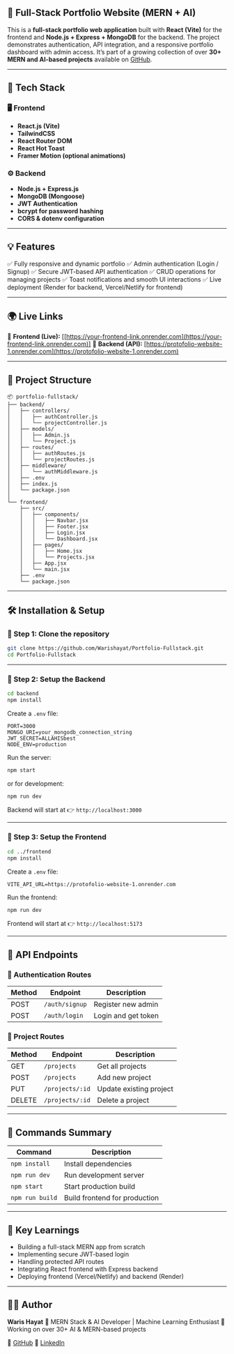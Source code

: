 ## 🧩 **Full-Stack Portfolio Website (MERN + AI)**

This is a **full-stack portfolio web application** built with **React (Vite)** for the frontend and **Node.js + Express + MongoDB** for the backend.
The project demonstrates authentication, API integration, and a responsive portfolio dashboard with admin access.
It’s part of a growing collection of over **30+ MERN and AI-based projects** available on [GitHub](https://github.com/Warishayat).

---

## 🚀 **Tech Stack**

### 🖥️ Frontend

* **React.js (Vite)**
* **TailwindCSS**
* **React Router DOM**
* **React Hot Toast**
* **Framer Motion (optional animations)**

### ⚙️ Backend

* **Node.js + Express.js**
* **MongoDB (Mongoose)**
* **JWT Authentication**
* **bcrypt for password hashing**
* **CORS & dotenv configuration**

---

## 💡 **Features**

✅ Fully responsive and dynamic portfolio
✅ Admin authentication (Login / Signup)
✅ Secure JWT-based API authentication
✅ CRUD operations for managing projects
✅ Toast notifications and smooth UI interactions
✅ Live deployment (Render for backend, Vercel/Netlify for frontend)

---

## 🌍 **Live Links**

🔗 **Frontend (Live):** [[https://your-frontend-link.onrender.com](https://your-frontend-link.onrender.com)]
🔗 **Backend (API):** [https://protofolio-website-1.onrender.com](https://protofolio-website-1.onrender.com)

---

## 🧠 **Project Structure**

```
📦 portfolio-fullstack/
├── backend/
│   ├── controllers/
│   │   ├── authController.js
│   │   └── projectController.js
│   ├── models/
│   │   ├── Admin.js
│   │   └── Project.js
│   ├── routes/
│   │   ├── authRoutes.js
│   │   └── projectRoutes.js
│   ├── middleware/
│   │   └── authMiddleware.js
│   ├── .env
│   ├── index.js
│   └── package.json
│
└── frontend/
    ├── src/
    │   ├── components/
    │   │   ├── Navbar.jsx
    │   │   ├── Footer.jsx
    │   │   ├── Login.jsx
    │   │   └── Dashboard.jsx
    │   ├── pages/
    │   │   ├── Home.jsx
    │   │   └── Projects.jsx
    │   ├── App.jsx
    │   └── main.jsx
    ├── .env
    └── package.json
```

---

## 🛠️ **Installation & Setup**

### 🔹 Step 1: Clone the repository

```bash
git clone https://github.com/Warishayat/Portfolio-Fullstack.git
cd Portfolio-Fullstack
```

---

### 🔹 Step 2: Setup the Backend

```bash
cd backend
npm install
```

Create a `.env` file:

```env
PORT=3000
MONGO_URI=your_mongodb_connection_string
JWT_SECRET=ALLAHISbest
NODE_ENV=production
```

Run the server:

```bash
npm start
```

or for development:

```bash
npm run dev
```

Backend will start at
👉 `http://localhost:3000`

---

### 🔹 Step 3: Setup the Frontend

```bash
cd ../frontend
npm install
```

Create a `.env` file:

```env
VITE_API_URL=https://protofolio-website-1.onrender.com
```

Run the frontend:

```bash
npm run dev
```

Frontend will start at
👉 `http://localhost:5173`

---

## 📡 **API Endpoints**

### 🔐 Authentication Routes

| Method | Endpoint       | Description         |
| ------ | -------------- | ------------------- |
| POST   | `/auth/signup` | Register new admin  |
| POST   | `/auth/login`  | Login and get token |

### 💼 Project Routes

| Method | Endpoint        | Description             |
| ------ | --------------- | ----------------------- |
| GET    | `/projects`     | Get all projects        |
| POST   | `/projects`     | Add new project         |
| PUT    | `/projects/:id` | Update existing project |
| DELETE | `/projects/:id` | Delete a project        |

---

## 🔧 **Commands Summary**

| Command         | Description                   |
| --------------- | ----------------------------- |
| `npm install`   | Install dependencies          |
| `npm run dev`   | Run development server        |
| `npm start`     | Start production build        |
| `npm run build` | Build frontend for production |

---

## 🧠 **Key Learnings**

* Building a full-stack MERN app from scratch
* Implementing secure JWT-based login
* Handling protected API routes
* Integrating React frontend with Express backend
* Deploying frontend (Vercel/Netlify) and backend (Render)

---

## 👨‍💻 **Author**

**Waris Hayat**
💼 MERN Stack & AI Developer | Machine Learning Enthusiast
📍 Working on over 30+ AI & MERN-based projects

🔗 [GitHub](https://github.com/Warishayat)
🔗 [LinkedIn](https://www.linkedin.com/in/warishayat)

